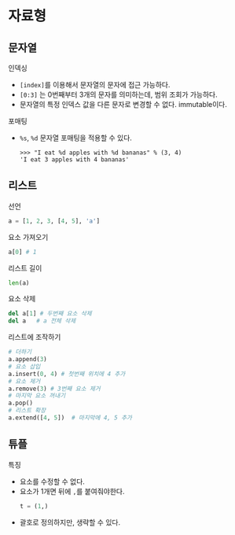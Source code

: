 # 자료형
## 문자열
인덱싱
- `[index]`를 이용해서 문자열의 문자에 접근 가능하다. 
- `[0:3]` 는 0번째부터 3개의 문자를 의미하는데, 범위 조회가 가능하다. 
- 문자열의 특정 인덱스 값을 다른 문자로 변경할 수 없다. immutable이다. 

포매팅
- `%s`, `%d` 문자열 포매팅을 적용할 수 있다. 
   ```
   >>> "I eat %d apples with %d bananas" % (3, 4)
   'I eat 3 apples with 4 bananas'
   ```

## 리스트
선언
```python
a = [1, 2, 3, [4, 5], 'a']
```
요소 가져오기
```python
a[0] # 1
```
리스트 길이
```python
len(a)
```
요소 삭제
```python
del a[1] # 두번째 요소 삭제
del a   # a 전체 삭제
```
리스트에 조작하기
```python
# 더하기
a.append(3)
# 요소 삽입
a.insert(0, 4) # 첫번째 위치에 4 추가
# 요소 제거
a.remove(3) # 3번째 요소 제거
# 마지막 요소 꺼내기
a.pop()
# 리스트 확장
a.extend([4, 5])  # 마지막에 4, 5 추가
```

## 튜플
특징
- 요소를 수정할 수 없다. 
- 요소가 1개면 뒤에 `,`를 붙여줘야한다.
   ```python
   t = (1,)
   ```
- 괄호로 정의하지만, 생략할 수 있다. 